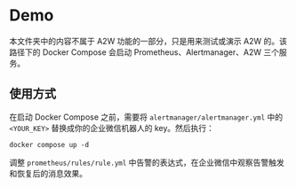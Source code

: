 # Demo

本文件夹中的内容不属于 A2W 功能的一部分，只是用来测试或演示 A2W 的。该路径下的 Docker Compose 会启动 Prometheus、Alertmanager、A2W 三个服务。

## 使用方式

在启动 Docker Compose 之前，需要将 `alertmanager/alertmanager.yml` 中的 `<YOUR_KEY>` 替换成你的企业微信机器人的 key。然后执行：

```shell
docker compose up -d
```

调整 `prometheus/rules/rule.yml` 中告警的表达式，在企业微信中观察告警触发和恢复后的消息效果。
